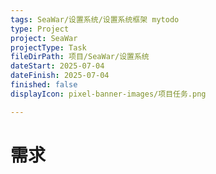 ```yaml
---
tags: SeaWar/设置系统/设置系统框架 mytodo
type: Project
project: SeaWar
projectType: Task
fileDirPath: 项目/SeaWar/设置系统
dateStart: 2025-07-04
dateFinish: 2025-07-04
finished: false
displayIcon: pixel-banner-images/项目任务.png

---
```

# 需求





